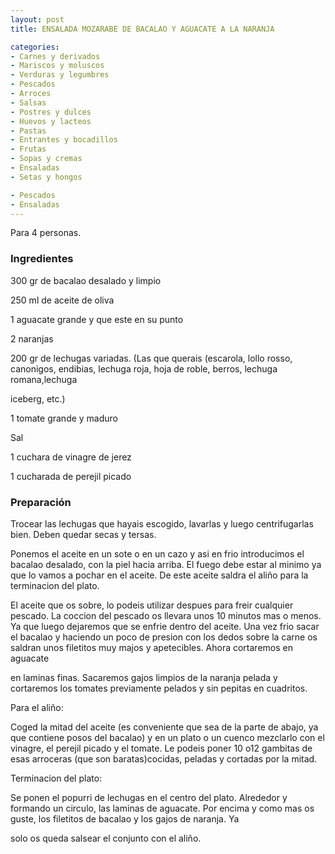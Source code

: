 ```yaml
---
layout: post
title: ENSALADA MOZARABE DE BACALAO Y AGUACATE A LA NARANJA

categories:
- Carnes y derivados
- Mariscos y moluscos
- Verduras y legumbres
- Pescados
- Arroces
- Salsas
- Postres y dulces
- Huevos y lacteos
- Pastas
- Entrantes y bocadillos
- Frutas
- Sopas y cremas
- Ensaladas
- Setas y hongos

- Pescados
- Ensaladas
---
```

Para 4 personas.

<h3>Ingredientes</h3>

300 gr de bacalao desalado y limpio

250 ml de aceite de oliva

1 aguacate grande y que este en su punto

2 naranjas

200 gr de lechugas variadas. (Las que querais (escarola, lollo rosso, canonigos, endibias, lechuga roja, hoja de roble, berros, lechuga romana,lechuga

iceberg, etc.)

1 tomate grande y maduro

Sal

1 cuchara de vinagre de jerez

1 cucharada de perejil picado

<h3>Preparación</h3>

Trocear las lechugas que hayais escogido, lavarlas y luego centrifugarlas bien. Deben quedar secas y tersas.

Ponemos el aceite en un sote o en un cazo y asi en frio introducimos el bacalao desalado, con la piel hacia arriba. El fuego debe estar al minimo ya que lo vamos a pochar en el aceite. De este aceite saldra el aliño para la terminacion del plato.

El aceite que os sobre, lo podeis utilizar despues para freir cualquier pescado. La coccion del pescado os llevara unos 10 minutos mas o menos. Ya que luego dejaremos que se enfrie dentro del aceite. Una vez frio sacar el bacalao y haciendo un poco de presion con los dedos sobre la carne os saldran unos filetitos muy majos y apetecibles. Ahora cortaremos en aguacate

en laminas finas. Sacaremos gajos limpios de la naranja pelada y cortaremos los tomates previamente pelados y sin pepitas en cuadritos.

Para el aliño:

Coged la mitad del aceite (es conveniente que sea de la parte de abajo, ya que contiene posos del bacalao) y en un plato o un cuenco mezclarlo con el vinagre, el perejil picado y el tomate. Le podeis poner 10 o12 gambitas de esas arroceras (que son baratas)cocidas, peladas y cortadas por la mitad.

Terminacion del plato:

Se ponen el popurri de lechugas en el centro del plato. Alrededor y formando un circulo, las laminas de aguacate. Por encima y como mas os guste, los filetitos de bacalao y los gajos de naranja. Ya

solo os queda salsear el conjunto con el aliño.

